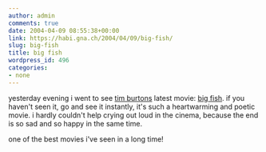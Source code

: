 ```yaml
---
author: admin
comments: true
date: 2004-04-09 08:55:38+00:00
link: https://habi.gna.ch/2004/04/09/big-fish/
slug: big-fish
title: big fish
wordpress_id: 496
categories:
- none
---
```


yesterday evening i went to see [tim burtons](http://imdb.com/name/nm0000318/) latest movie: [big fish](http://imdb.com/title/tt0319061/). if you haven't seen it, go and see it instantly, it's such a heartwarming and poetic movie. i hardly couldn't help crying out loud in the cinema, because the end is so sad and so happy in the same time.

one of the best movies i've seen in a long time!
